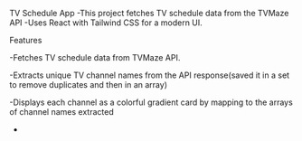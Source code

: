 TV Schedule App
-This project fetches TV schedule data from the TVMaze API 
-Uses React with Tailwind CSS for a modern UI.

Features

-Fetches TV schedule data from TVMaze API.

-Extracts unique TV channel names from the API response(saved it in a set to remove duplicates and then in an array)

-Displays each channel as a colorful gradient card by mapping to the arrays of channel names extracted

-

